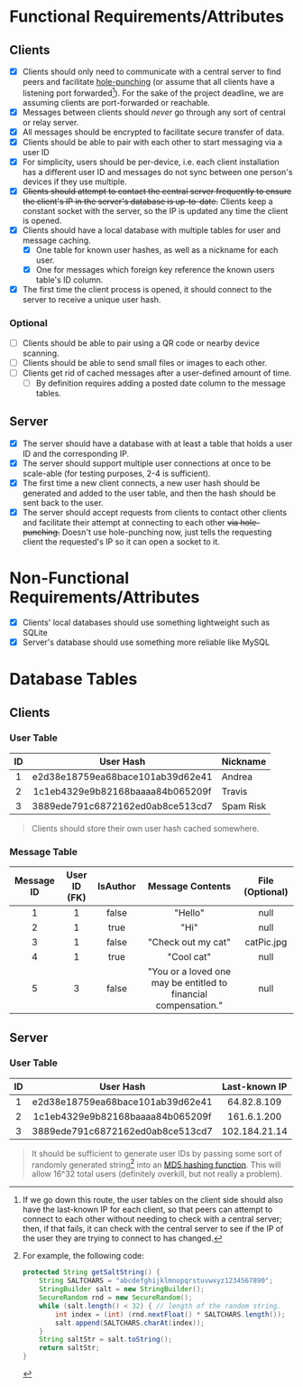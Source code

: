 # Functional Requirements/Attributes
## Clients
- [x] Clients should only need to communicate with a central server to find peers and facilitate [hole-punching](https://github.com/KunjanThadani/holepunchsample/) (or assume that all clients have a listening port forwarded[^1]). For the sake of the project deadline, we are assuming clients are port-forwarded or reachable.
- [x] Messages between clients should *never* go through any sort of central or relay server.
- [x] All messages should be encrypted to facilitate secure transfer of data.
- [x] Clients should be able to pair with each other to start messaging via a user ID
- [x] For simplicity, users should be per-device, i.e. each client installation has a different user ID and messages do not sync between one person's devices if they use multiple.
- [x] ~~Clients should attempt to contact the central server frequently to ensure the client's IP in the server's database is up-to-date.~~ Clients keep a constant socket with the server, so the IP is updated any time the client is opened.
- [x] Clients should have a local database with multiple tables for user and message caching.
	- [x] One table for known user hashes, as well as a nickname for each user.
	- [x] One for messages which foreign key reference the known users table's ID column.
- [x] The first time the client process is opened, it should connect to the server to receive a unique user hash.
### Optional
- [ ] Clients should be able to pair using a QR code or nearby device scanning.
- [ ] Clients should be able to send small files or images to each other.
- [ ] Clients get rid of cached messages after a user-defined amount of time.
	- [ ] By definition requires adding a posted date column to the message tables.

## Server
- [x] The server should have a database with at least a table that holds a user ID and the corresponding IP.
- [x] The server should support multiple user connections at once to be scale-able (for testing purposes, 2-4 is sufficient).
- [x] The first time a new client connects, a new user hash should be generated and added to the user table, and then the hash should be sent back to the user.
- [x] The server should accept requests from clients to contact other clients and facilitate their attempt at connecting to each other ~~via hole-punching.~~ Doesn't use hole-punching now, just tells the requesting client the requested's IP so it can open a socket to it.

# Non-Functional Requirements/Attributes
- [x] Clients' local databases should use something lightweight such as SQLite
- [x] Server's database should use something more reliable like MySQL

# Database Tables
## Clients
### User Table

| ID  |            User Hash             | Nickname  |
| :-: | :------------------------------: | --------- |
|  1  | e2d38e18759ea68bace101ab39d62e41 | Andrea    |
|  2  | 1c1eb4329e9b82168baaaa84b065209f | Travis    |
|  3  | 3889ede791c6872162ed0ab8ce513cd7 | Spam Risk |

>Clients should store their own user hash cached somewhere.

### Message Table

| Message ID | User ID (FK) | IsAuthor |                        Message Contents                         | File (Optional) |
| :--------: | :----------: | :------: | :-------------------------------------------------------------: | :-------------: |
|     1      |      1       |  false   |                             "Hello"                             |      null       |
|     2      |      1       |   true   |                              "Hi"                               |      null       |
|     3      |      1       |  false   |                       "Check out my cat"                        |   catPic.jpg    |
|     4      |      1       |   true   |                           "Cool cat"                            |      null       |
|     5      |      3       |  false   | "You or a loved one may be entitled to financial compensation." |      null       |

## Server
### User Table
| ID  |            User Hash             | Last-known IP |
| :-: | :------------------------------: | :-----------: |
|  1  | e2d38e18759ea68bace101ab39d62e41 |  64.82.8.109  |
|  2  | 1c1eb4329e9b82168baaaa84b065209f |  161.6.1.200  |
|  3  | 3889ede791c6872162ed0ab8ce513cd7 | 102.184.21.14 |

>It should be sufficient to generate user IDs by passing some sort of randomly generated string[^2] into an [MD5 hashing function](https://www.geeksforgeeks.org/md5-hash-in-java/). This will allow 16^32 total users (definitely overkill, but not really a problem).

[^1]: If we go down this route, the user tables on the client side should also have the last-known IP for each client, so that peers can attempt to connect to each other without needing to check with a central server; then, if that fails, it can check with the central server to see if the IP of the user they are trying to connect to has changed.
[^2]: For example, the following code:
	```java
	protected String getSaltString() {
		String SALTCHARS = "abcdefghijklmnopqrstuvwxyz1234567890";
		StringBuilder salt = new StringBuilder();
		SecureRandom rnd = new SecureRandom();
		while (salt.length() < 32) { // length of the random string.
			int index = (int) (rnd.nextFloat() * SALTCHARS.length());
			salt.append(SALTCHARS.charAt(index));
		}
		String saltStr = salt.toString();
		return saltStr;
	}